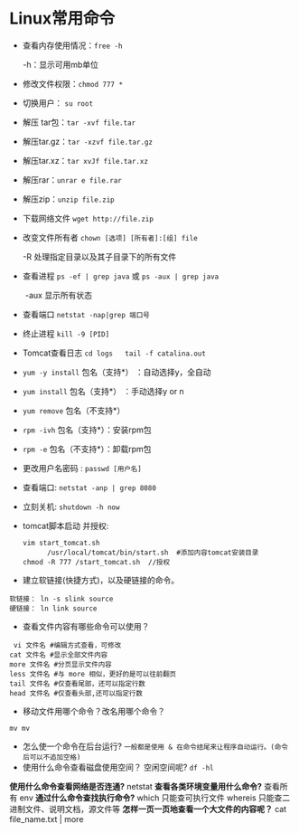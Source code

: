 # Linux常用命令

- 查看内存使用情况：`free -h`

  -h：显示可用mb单位

- 修改文件权限：`chmod 777 *`

- 切换用户： `su root`

- 解压 tar包：`tar -xvf file.tar`

- 解压tar.gz：`tar -xzvf file.tar.gz`

- 解压tar.xz：`tar xvJf file.tar.xz`

- 解压rar：`unrar e file.rar`

- 解压zip：`unzip file.zip`

- 下载网络文件 `wget http://file.zip`

- 改变文件所有者 `chown [选项] [所有者]:[组] file`

  -R 处理指定目录以及其子目录下的所有文件

- 查看进程  `ps -ef | grep java` 或 `ps -aux | grep java`

　　-aux 显示所有状态

- 查看端口 `netstat -nap|grep 端口号`

- 终止进程 `kill -9 [PID]`

- Tomcat查看日志 `cd logs   tail -f catalina.out`

- `yum -y install` 包名（支持*） ：自动选择y，全自动

- `yum install` 包名（支持*） ：手动选择y or n

- `yum remove` 包名（不支持*）

- `rpm -ivh` 包名（支持*）：安装rpm包

- `rpm -e` 包名（不支持*）：卸载rpm包

- 更改用户名密码 : `passwd [用户名]`

- 查看端口: ` netstat -anp | grep 8080 `

- 立刻关机: `shutdown -h now`

- tomcat脚本启动 并授权:

  ```
  vim start_tomcat.sh 
  		/usr/local/tomcat/bin/start.sh  #添加内容tomcat安装目录
  chmod -R 777 /start_tomcat.sh  //授权
  ```

- 建立软链接(快捷方式)，以及硬链接的命令。
```
软链接： ln -s slink source
硬链接： ln link source
```
- 查看文件内容有哪些命令可以使用？
```
 vi 文件名 #编辑方式查看，可修改
cat 文件名 #显示全部文件内容
more 文件名 #分页显示文件内容
less 文件名 #与 more 相似，更好的是可以往前翻页
tail 文件名 #仅查看尾部，还可以指定行数
head 文件名 #仅查看头部,还可以指定行数
```
- 移动文件用哪个命令？改名用哪个命令？
```
mv mv
```
- 怎么使一个命令在后台运行?
` 一般都是使用 & 在命令结尾来让程序自动运行。(命令后可以不追加空格) `
- 使用什么命令查看磁盘使用空间？ 空闲空间呢?
`df -hl`

**使用什么命令查看网络是否连通?**
netstat
**查看各类环境变量用什么命令?**
查看所有 env
**通过什么命令查找执行命令?**
which 只能查可执行文件
whereis 只能查二进制文件、说明文档，源文件等
**怎样一页一页地查看一个大文件的内容呢？**
cat file_name.txt | more

